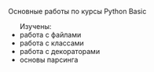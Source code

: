 <p>Основные работы по курсы Python Basic</p>
<p>
<ul>Изучены:
<li>работа с файлами</li>
<li>работа с классами</li>
<li>работа с декораторами</li>
<li>основы парсинга</li>
</ul>